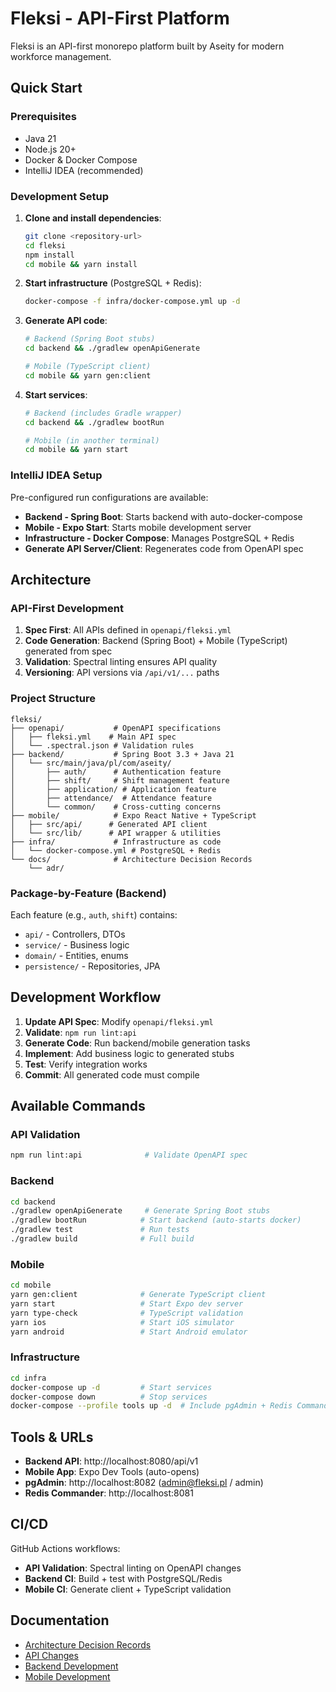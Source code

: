 # Fleksi - API-First Platform

Fleksi is an API-first monorepo platform built by Aseity for modern workforce management.

## Quick Start

### Prerequisites

- Java 21
- Node.js 20+
- Docker & Docker Compose
- IntelliJ IDEA (recommended)

### Development Setup

1. **Clone and install dependencies**:
   ```bash
   git clone <repository-url>
   cd fleksi
   npm install
   cd mobile && yarn install
   ```

2. **Start infrastructure** (PostgreSQL + Redis):
   ```bash
   docker-compose -f infra/docker-compose.yml up -d
   ```

3. **Generate API code**:
   ```bash
   # Backend (Spring Boot stubs)
   cd backend && ./gradlew openApiGenerate
   
   # Mobile (TypeScript client)
   cd mobile && yarn gen:client
   ```

4. **Start services**:
   ```bash
   # Backend (includes Gradle wrapper)
   cd backend && ./gradlew bootRun
   
   # Mobile (in another terminal)
   cd mobile && yarn start
   ```

### IntelliJ IDEA Setup

Pre-configured run configurations are available:
- **Backend - Spring Boot**: Starts backend with auto-docker-compose
- **Mobile - Expo Start**: Starts mobile development server
- **Infrastructure - Docker Compose**: Manages PostgreSQL + Redis
- **Generate API Server/Client**: Regenerates code from OpenAPI spec

## Architecture

### API-First Development

1. **Spec First**: All APIs defined in `openapi/fleksi.yml`
2. **Code Generation**: Backend (Spring Boot) + Mobile (TypeScript) generated from spec
3. **Validation**: Spectral linting ensures API quality
4. **Versioning**: API versions via `/api/v1/...` paths

### Project Structure

```
fleksi/
├── openapi/           # OpenAPI specifications
│   ├── fleksi.yml    # Main API spec
│   └── .spectral.json # Validation rules
├── backend/           # Spring Boot 3.3 + Java 21
│   └── src/main/java/pl/com/aseity/
│       ├── auth/      # Authentication feature
│       ├── shift/     # Shift management feature  
│       ├── application/ # Application feature
│       ├── attendance/  # Attendance feature
│       └── common/    # Cross-cutting concerns
├── mobile/            # Expo React Native + TypeScript
│   ├── src/api/      # Generated API client
│   └── src/lib/      # API wrapper & utilities
├── infra/             # Infrastructure as code
│   └── docker-compose.yml # PostgreSQL + Redis
└── docs/              # Architecture Decision Records
    └── adr/
```

### Package-by-Feature (Backend)

Each feature (e.g., `auth`, `shift`) contains:
- `api/` - Controllers, DTOs
- `service/` - Business logic
- `domain/` - Entities, enums
- `persistence/` - Repositories, JPA

## Development Workflow

1. **Update API Spec**: Modify `openapi/fleksi.yml`
2. **Validate**: `npm run lint:api`
3. **Generate Code**: Run backend/mobile generation tasks
4. **Implement**: Add business logic to generated stubs
5. **Test**: Verify integration works
6. **Commit**: All generated code must compile

## Available Commands

### API Validation
```bash
npm run lint:api              # Validate OpenAPI spec
```

### Backend
```bash
cd backend
./gradlew openApiGenerate     # Generate Spring Boot stubs
./gradlew bootRun            # Start backend (auto-starts docker)
./gradlew test               # Run tests
./gradlew build              # Full build
```

### Mobile  
```bash
cd mobile
yarn gen:client              # Generate TypeScript client
yarn start                   # Start Expo dev server
yarn type-check              # TypeScript validation
yarn ios                     # Start iOS simulator
yarn android                 # Start Android emulator
```

### Infrastructure
```bash
cd infra
docker-compose up -d         # Start services
docker-compose down          # Stop services
docker-compose --profile tools up -d  # Include pgAdmin + Redis Commander
```

## Tools & URLs

- **Backend API**: http://localhost:8080/api/v1
- **Mobile App**: Expo Dev Tools (auto-opens)
- **pgAdmin**: http://localhost:8082 (admin@fleksi.pl / admin)
- **Redis Commander**: http://localhost:8081

## CI/CD

GitHub Actions workflows:
- **API Validation**: Spectral linting on OpenAPI changes
- **Backend CI**: Build + test with PostgreSQL/Redis
- **Mobile CI**: Generate client + TypeScript validation

## Documentation

- [Architecture Decision Records](docs/adr/)
- [API Changes](docs/api-changes.md)
- [Backend Development](backend/README.md)
- [Mobile Development](mobile/README.md)